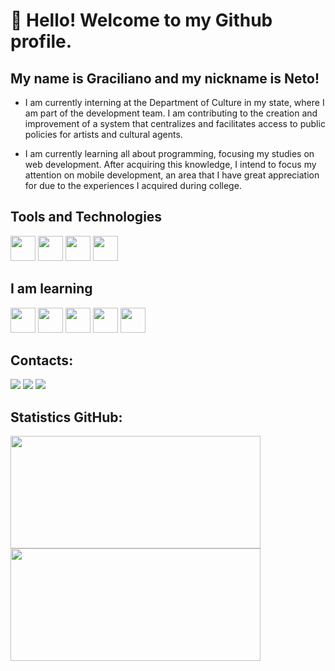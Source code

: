 # 👋 Hello! Welcome to my Github profile.
## My name is Graciliano and my nickname is Neto!

- I am currently interning at the Department of Culture in my state, where I am part of the development team. I am contributing to the creation and improvement of a system that centralizes and facilitates access to public policies for artists and cultural agents.

- I am currently learning all about programming, focusing my studies on web development. After acquiring this knowledge, I intend to focus my attention on mobile development, an area that I have great appreciation for due to the experiences I acquired during college.

## Tools and Technologies
<img src="https://cdn.jsdelivr.net/gh/devicons/devicon@latest/icons/html5/html5-original.svg" width="40" height="40" />  <img src="https://cdn.jsdelivr.net/gh/devicons/devicon@latest/icons/css3/css3-original.svg" width="40" height="40" /> <img src="https://cdn.jsdelivr.net/gh/devicons/devicon@latest/icons/javascript/javascript-original.svg" width="40" height="40" /> <img src="https://cdn.jsdelivr.net/gh/devicons/devicon@latest/icons/php/php-original.svg" width="40" height="40" />

## I am learning
<img src="https://cdn.jsdelivr.net/gh/devicons/devicon@latest/icons/nodejs/nodejs-original.svg" width="40" height="40" /> <img src="https://cdn.jsdelivr.net/gh/devicons/devicon@latest/icons/nextjs/nextjs-original.svg" width="40" height="40" /> <img src="https://cdn.jsdelivr.net/gh/devicons/devicon@latest/icons/typescript/typescript-original.svg" width="40" height="40" /> <img src="https://cdn.jsdelivr.net/gh/devicons/devicon@latest/icons/nestjs/nestjs-original.svg" width="40" height="40" /> <img src="https://cdn.jsdelivr.net/gh/devicons/devicon@latest/icons/react/react-original.svg" width="40" height="40" />                      

## Contacts:

<div>
<a href="https://www.instagram.com/gracilianoneto.dev?igsh=MXMyaWJ6YzVwZW12Ng==" target="_blank"><img loading="lazy" src="https://img.shields.io/badge/-Instagram-%23E4405F?style=for-the-badge&logo=instagram&logoColor=white" target="_blank"></a>
<a href = "gracilianoneto.dev@gmail.com"><img loading="lazy" src="https://img.shields.io/badge/Gmail-D14836?style=for-the-badge&logo=gmail&logoColor=white" target="_blank"></a>
<a href="https://www.linkedin.com/in/gracilianoneto/" target="_blank"><img loading="lazy" src="https://img.shields.io/badge/-LinkedIn-%230077B5?style=for-the-badge&logo=linkedin&logoColor=white" target="_blank"></a>   
</div>

## Statistics GitHub:
<div>
<a href="https://github.com/devgracilianoneto">
<img loading="lazy" height="180em" src="https://github-readme-stats.vercel.app/api/top-langs/?username=devgracilianoneto&layout=compact&langs_count=7&theme=dracula" width="400" height="400" /> <img loading="lazy" height="180em" src="https://github-readme-stats.vercel.app/api?username=devgracilianoneto&show_icons=true&theme=dracula&include_all_commits=true&count_private=true"  width="400" height="400"  />
</div>


